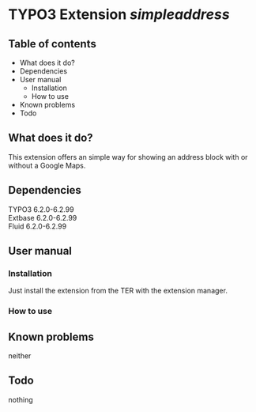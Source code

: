 # TYPO3 Extension *simpleaddress*

## Table of contents
- What does it do?
- Dependencies
- User manual
  - Installation
  - How to use
- Known problems
- Todo

## What does it do?
This extension offers an simple way for showing an address block with or without a Google Maps.

## Dependencies
TYPO3 6.2.0-6.2.99  
Extbase 6.2.0-6.2.99  
Fluid 6.2.0-6.2.99  

## User manual

### Installation
Just install the extension from the TER with the extension manager.

### How to use

## Known problems
neither

## Todo
nothing
